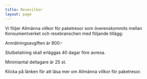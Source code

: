 ```yaml
---
title: Resevilkor
layout: page
---
```

Vi följer Allmänna villkor för paketresor som överenskommits mellan Konsumentverket och resebranschen med följande tillägg:

Anmälningsavgiften är 800:-

Slutbetalning skall erläggas 40 dagar före avresa.

Minimiantal deltagare är 25 st.

 Klicka på länken för att läsa mer om Allmänna villkor för paketresor.
